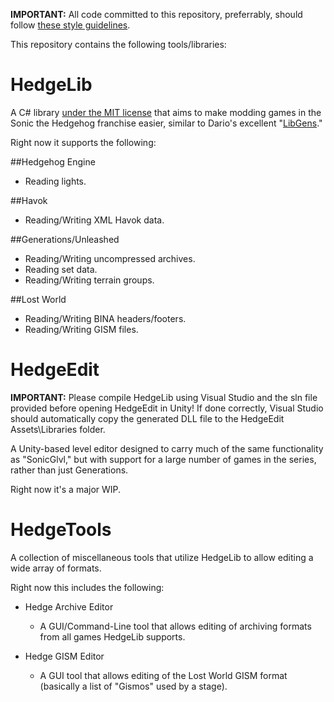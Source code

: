 **IMPORTANT:** All code committed to this repository, preferrably, should follow [these style guidelines](https://github.com/Radfordhound/HedgeLib/wiki/Code-Style).

This repository contains the following tools/libraries:

# HedgeLib
A C# library [under the MIT license](https://github.com/Radfordhound/HedgeLib/blob/master/License.txt) that aims to make modding games in the Sonic the Hedgehog franchise easier, similar to Dario's excellent "[LibGens](https://github.com/DarioSamo/libgens-sonicglvl)."

Right now it supports the following:

##Hedgehog Engine
- Reading lights.

##Havok
- Reading/Writing XML Havok data.

##Generations/Unleashed
- Reading/Writing uncompressed archives.
- Reading set data.
- Reading/Writing terrain groups.

##Lost World
- Reading/Writing BINA headers/footers.
- Reading/Writing GISM files.

# HedgeEdit
**IMPORTANT:** Please compile HedgeLib using Visual Studio and the sln file provided before opening HedgeEdit in Unity!
If done correctly, Visual Studio should automatically copy the generated DLL file to the HedgeEdit Assets\Libraries folder.


A Unity-based level editor designed to carry much of the same functionality as "SonicGlvl," but with support for a large number of games in the series, rather than just Generations.

Right now it's a major WIP.

# HedgeTools
A collection of miscellaneous tools that utilize HedgeLib to allow editing a wide array of formats.

Right now this includes the following:

- Hedge Archive Editor
  * A GUI/Command-Line tool that allows editing of archiving formats from all games HedgeLib supports.

- Hedge GISM Editor
  * A GUI tool that allows editing of the Lost World GISM format (basically a list of "Gismos" used by a stage).
